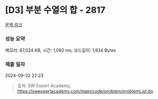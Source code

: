 # [D3] 부분 수열의 합 - 2817 

[문제 링크](https://swexpertacademy.com/main/code/problem/problemDetail.do?contestProbId=AV7IzvG6EksDFAXB) 

### 성능 요약

메모리: 67,024 KB, 시간: 1,092 ms, 코드길이: 1,834 Bytes

### 제출 일자

2024-09-22 22:23



> 출처: SW Expert Academy, https://swexpertacademy.com/main/code/problem/problemList.do
